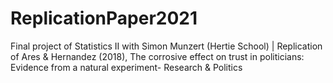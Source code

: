 # ReplicationPaper2021
Final project of Statistics II with Simon Munzert (Hertie School) | Replication of Ares &amp; Hernandez (2018), The corrosive effect on trust in politicians: Evidence from a natural experiment- Research &amp; Politics
